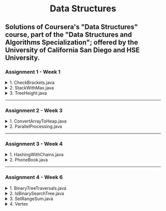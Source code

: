 <div width="100%" align="center"> <h1> Data Structures </h1> </div>

## Solutions of Coursera's "Data Structures" course, part of the "Data Structures and Algorithms Specialization"; offered by the University of California San Diego and HSE University. ##


### Assignment 1 - Week 1 ###

<details>
<summary>1. CheckBrackets.java</summary>
   
   + **Description**: Priority is to find the first unmatched closing bracket which either does not have an opening bracket before it - like "]" in "]()" - or closes the wrong opening bracket - like "}" in "()[}". If there are no such mistakes, then it should find the first unmatched opening bracket without the corresponding closing bracket after it - like "(" in "{}([]". If there are no mistakes, the text editor should inform the user that brackets are correct.
     
   + **Input Format**: Input contains one string 𝑆 which consists of big and small Latin letters, digits, punctuation marks and brackets from the set "[]{}()".
     
   + **Constraints**: The length of 𝑆 is at least 1 and at most 10<sup>5</sup>.
     
   + **Output Format**: If the code in 𝑆 uses brackets correctly, output “Success" (without the quotes). Otherwise,
   output the 1-based index of the first unmatched closing bracket, and if there are no unmatched closing
   brackets, output the 1-based index of the first unmatched opening bracket.
</details>

<details>
<summary>2. StackWithMax.java</summary>
   
   + **Description**: Implement a stack that also supports finding the maximum value (besides push and pop) and ensures that all operations still work in constant time.
  
   + **Input Format**: The first line of the input contains the number 𝑞 of queries. Each of the following 𝑞 lines specifies a query of one of the following formats: push v, pop, or max.
  
   + **Constraints**: 1 ≤ 𝑞 ≤ 400 000, 0 ≤ 𝑣 ≤ 10<sup>5</sup>.
  
   + **Output Format**: For each max query, output (on a separate line) the maximum value of the stack.
</details>
  
<details>
<summary>3. TreeHeight.java</summary>
   
   + **Description**: Read a description of a rooted tree from the
input, implement the tree data structure, store the tree and compute its height. The height of a (rooted) tree is the maximum depth of a node or the maximum distance from a leaf to the root. You are given an arbitrary tree, not necessarily a binary tree.
  
   + **Input Format**: The first line contains the number of nodes 𝑛. The second line contains 𝑛 integer numbers from −1 to 𝑛 − 1 — parents of nodes. If the 𝑖-th one of them (0 ≤ 𝑖 ≤ 𝑛 − 1) is −1, node 𝑖 is the root, otherwise it’s the 0-based index of the parent of the 𝑖-th node. It is guaranteed that there is exactly one root. It is guaranteed that the input represents a tree.
  
   + **Constraints**: 1 ≤ 𝑛 ≤ 10<sup>5</sup>.
  
   + **Output Format**: 1 ≤ 𝑛 ≤ 10<sup>5</sup>.
</details>

-----

### Assignment 2 - Week 3 ###

<details>
<summary>1. ConvertArrayToHeap.java</summary>
   
   + **Description**: Implement the first step of the HeapSort algorithm and convert a given array of integers into a heap. That can be done by applying a certain number of swaps, i.e., exchange elements 𝑎<sub>𝑖</sub> and 𝑎<sub>j</sub> of the array **𝑎** for some **𝑖** and **𝑗**. Convert the array into a heap using only 𝑂(𝑛) swaps. Use a min-heap instead of a max-heap in this problem. 
  
   + **Input Format**: The first line of the input contains a single integer 𝑛. The next line contains 𝑛 space-separated integers 𝑎<sub>𝑖</sub>.

   + **Constraints**: 1 ≤ 𝑛 ≤ 100 000; 0 ≤ 𝑖, 𝑗 ≤ 𝑛 − 1; 0 ≤ 𝑎<sub>0</sub>, 𝑎<sub>1</sub>, . . . , 𝑎<sub>n-1</sub> ≤ 10<sup>9</sup>. All 𝑎<sub>𝑖</sub> are distinct.
  
   + **Output Format**: The first line of the output should contain a single integer 𝑚 — the total number of swaps. 𝑚 must satisfy conditions 0 ≤ 𝑚 ≤ 4𝑛. The next 𝑚 lines should contain the swap operations used to convert the array 𝑎 into a heap. Each swap is described by a pair of integers 𝑖, 𝑗 — the 0-based indices of the elements to be swapped. After applying all the swaps in the specified order the array must become a heap, that is, for each 𝑖 where 0 ≤ 𝑖 ≤ 𝑛 − 1 the following conditions must be true:
     
      1. If 2𝑖 + 1 ≤ 𝑛 − 1, then 𝑎<sub>𝑖</sub> < 𝑎<sub>2𝑖+1</sub>.
      2. If 2𝑖 + 2 ≤ 𝑛 − 1, then 𝑎<sub>𝑖</sub> < 𝑎<sub>2𝑖+2</sub>.
         
   Note that all the elements of the input array are distinct.
</details>

<details>
<summary>2. ParallelProcessing.java</summary>
   
   + **Description**: A program which is parallelized uses 𝑛 independent threads to process the given list of 𝑚 jobs. Threads take jobs in the order they are given in the input. If there is a free thread, it immediately takes the next job from the list. If a thread has started processing a job, it doesn’t interrupt or stop until it finishes processing the job. If several threads try to take jobs from the list simultaneously, the thread with the smaller index takes the job. For each job, it is known exactly how long will it take any thread to process this job, and this time is the same for all the threads. For each job, determine which thread will process it and when will it start processing the job.
  
   + **Input Format**: The first line of the input contains integers 𝑛 and 𝑚.
The second line contains 𝑚 integers t<sub>i</sub> — the times in seconds it takes any thread to process 𝑖-th job. The times are given in the same order as they are in the list from which threads take jobs. Threads are indexed starting from 0.
     
   + **Constraints**: 1 ≤ 𝑛 ≤ 10<sup>5</sup>; 1 ≤ 𝑚 ≤ 10<sup>5</sup>; 0 ≤ t<sub>i</sub> ≤ 10<sup>9</sup>
     
   + **Output Format**: Output exactly 𝑚 lines. 𝑖-th line (0-based index is used) should contain two space-separated integers — the 0-based index of the thread which will process the 𝑖-th job and the time in seconds when it will start processing that job.
</details>

----

### Assignment 3 - Week 4 ###

<details>
<summary>1. HashingWithChains.java</summary>

   
   + **Description**: Implement a hash table with list chaining. You are already given the number of buckets 𝑚 and the hash function. The program should support the following kinds of queries:

      + add *string* — insert *string* into the table. If there is already such a string in the hash table, then just ignore the query.

      + del *string* — remove *string* from the table. If there is no such string in the hash table, then just ignore the query.

      + find *string* — output “yes" or “no" (without quotes) depending on whether the table contains *string* or not.

      + check *𝑖* — output the content of the 𝑖-th list in the table. Use spaces to separate the elements of the list. If 𝑖-th list is empty, output a blank line.
   
   The hash function is polynomial, as seen below.

   <p width="100%" align="center"> <img width="347" alt="Equation" src="https://github.com/AfonsoBernardes/DataStructures/assets/84087794/48763ea3-f2d3-47fb-b177-98a862b52988"> </p>

   where 𝑆[𝑖] is the ASCII code of the 𝑖-th symbol of 𝑆, 𝑝 = 1 000 000 007 and 𝑥 = 263. 

When inserting a new string into a hash chain, it must be inserted in the beginning of the chain
  
   + **Input Format**: There is a single integer 𝑚 in the first line — the number of buckets you should have. The next line contains the number of queries 𝑁. It’s followed by 𝑁 lines, each of which contains one query in the format described above.

   + **Constraints**: 1 ≤ 𝑁 ≤ 10<sub>5</sub>; 𝑁/5 ≤ 𝑚 ≤ 𝑁. All the strings consist of Latin letters. Each of them is non-empty and has a length of at most 15.
  
   + **Output Format**: Print the result of each of the "find" and "check" queries, one result per line, in the same order as these queries are given in the input.
</details>

<details>
<summary>2. PhoneBook.java</summary>
   
   + **Description**:  Implement a simple phone book manager. It should be able to process the following types of queries:
     
      + add *number* *name*: It means that the user adds a person with name *name* and phone number *number* to the phone book. If a user with such a *number* already exists, then your manager has to overwrite the corresponding *name*.

      + del *number*: It means that the manager should erase a person with the number *number* from the phone book. If there is no such person, then it should just ignore the query.

      + find *number*: It means that the user looks for a person with a phone number *number*. The manager should reply with the appropriate *name*, or with the string “not found" (without quotes) if there is no such person in the book.
  
   + **Input Format**: There is a single integer 𝑁 in the first line — the number of queries. It’s followed by 𝑁 lines, each of them containing one query in the format described above.
     
   + **Constraints**: 1 ≤ 𝑁 ≤ 10<sup>5</sup>. All phone numbers consist of decimal digits, they don’t have leading zeros, and each has no more than seven digits. All names are non-empty strings of Latin letters, each of which has a length of at most fifteen. It’s guaranteed that there is no person with the name “not found".
     
   + **Output Format**: Print the result of each "find" query — the name corresponding to the phone number or “not found" (without quotes) if there is no person in the phone book with such a phone number. Output one result per line in the same order as the find queries given in the input.
</details>

-----

### Assignment 4 - Week 6 ###

<details>
<summary>1. BinaryTreeTraversals.java</summary>
   
   + **Description**: Given a rooted binary tree. Build and output its in-order, pre-order and post-order traversals.
  
   + **Input Format**: The first line contains the number of vertices 𝑛. The vertices of the tree are numbered from 0 to 𝑛 − 1. Vertex 0 is the root.

     The next 𝑛 lines contain information about vertices 0, 1, ..., 𝑛−1 in order. Each of these lines contains three integers key<sub>i</sub>, left<sub>i</sub> and right<sub>i</sub> — key<sub>i</sub> is the key of the 𝑖-th vertex, left<sub>i</sub> is the index of the left child of the 𝑖-th vertex, and right<sub>i</sub> is the index of the right child of the 𝑖-th vertex. If 𝑖 doesn’t have a left or right child (or both), the corresponding left<sub>i</sub> or right<sub>i</sub> (or both) will be equal to −1.

   + **Constraints**: 1 ≤ 𝑛 ≤ 10<sup>5</sup>; 0 ≤ key<sub>i</sub> ≤ 10<sup>9</sup>; −1 ≤ left<sub>i</sub>, right<sub>i</sub> ≤ 𝑛 − 1. It is guaranteed that the input represents a valid binary tree. In particular, if left<sub>i</sub> ≠ -1 and right<sub>i</sub> ≠ -1, then left<sub>i</sub> ≠ right<sub>i</sub>. Also, a vertex cannot be a child of two different vertices and each vertex is a descendant of the root vertex.
  
   + **Output Format**: Print three lines. The first line should contain the keys of the vertices in the in-order traversal of the tree. The second line should contain the keys of the vertices in the pre-order traversal of the tree. The third line should contain the keys of the vertices in the post-order traversal of the tree.
</details>

<details>
<summary>2. IsBinarySearchTree.java</summary>
   
   + **Description**: 
  
   + **Input Format**: 
     
   + **Constraints**: 
     
   + **Output Format**: 
</details>

<details>
<summary>3. SetRangeSum.java</summary>
   
   + **Description**: 
  
   + **Input Format**: 
     
   + **Constraints**: 
     
   + **Output Format**: 
</details>

<details>
<summary>4. Vertex</summary>
   
   + **Description**: 
  
   + **Input Format**: 
     
   + **Constraints**: 
     
   + **Output Format**: 
</details>
